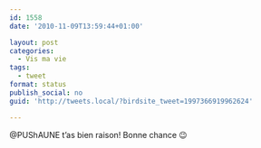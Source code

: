 ```yaml
---
id: 1558
date: '2010-11-09T13:59:44+01:00'

layout: post
categories:
  - Vis ma vie
tags:
  - tweet
format: status
publish_social: no
guid: 'http://tweets.local/?birdsite_tweet=1997366919962624'

---
```


@PUShAUNE t’as bien raison! Bonne chance 😉